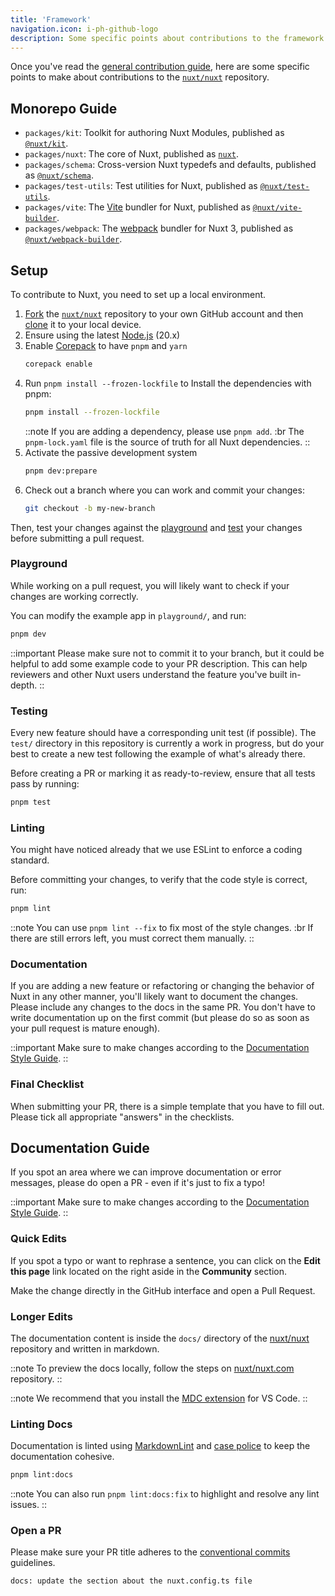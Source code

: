 ```yaml
---
title: 'Framework'
navigation.icon: i-ph-github-logo
description: Some specific points about contributions to the framework repository.
---
```


Once you've read the [general contribution guide](/docs/community/contribution), here are some specific points to make about contributions to the [`nuxt/nuxt`](https://github.com/nuxt/nuxt) repository.

## Monorepo Guide

- `packages/kit`: Toolkit for authoring Nuxt Modules, published as [`@nuxt/kit`](https://npmjs.com/package/@nuxt/kit).
- `packages/nuxt`: The core of Nuxt, published as [`nuxt`](https://npmjs.com/package/nuxt).
- `packages/schema`: Cross-version Nuxt typedefs and defaults, published as [`@nuxt/schema`](https://npmjs.com/package/@nuxt/schema).
- `packages/test-utils`: Test utilities for Nuxt, published as [`@nuxt/test-utils`](https://npmjs.com/package/@nuxt/test-utils).
- `packages/vite`: The [Vite](https://vitejs.dev) bundler for Nuxt, published as [`@nuxt/vite-builder`](https://npmjs.com/package/@nuxt/vite-builder).
- `packages/webpack`: The [webpack](https://webpack.js.org) bundler for Nuxt 3, published as [`@nuxt/webpack-builder`](https://npmjs.com/package/@nuxt/webpack-builder).

## Setup

To contribute to Nuxt, you need to set up a local environment.

1. [Fork](https://help.github.com/articles/fork-a-repo) the [`nuxt/nuxt`](https://github.com/nuxt/nuxt)  repository to your own GitHub account and then [clone](https://help.github.com/articles/cloning-a-repository) it to your local device.
2. Ensure using the latest [Node.js](https://nodejs.org/en) (20.x)
3. Enable [Corepack](https://github.com/nodejs/corepack) to have `pnpm` and `yarn`
    ```bash [Terminal]
    corepack enable
    ```
4. Run `pnpm install --frozen-lockfile` to Install the dependencies with pnpm:
    ```bash [Terminal]
    pnpm install --frozen-lockfile
    ```
    ::note
    If you are adding a dependency, please use `pnpm add`. :br
    The `pnpm-lock.yaml` file is the source of truth for all Nuxt dependencies.
    ::
5. Activate the passive development system
    ```bash [Terminal]
    pnpm dev:prepare
    ```
6. Check out a branch where you can work and commit your changes:
    ```bash [Terminal]
    git checkout -b my-new-branch
    ```

Then, test your changes against the [playground](#playground) and [test](#testing) your changes before submitting a pull request.

### Playground

While working on a pull request, you will likely want to check if your changes are working correctly.

You can modify the example app in `playground/`, and run:

```bash [Terminal]
pnpm dev
```

::important
Please make sure not to commit it to your branch, but it could be helpful to add some example code to your PR description. This can help reviewers and other Nuxt users understand the feature you've built in-depth.
::

### Testing

Every new feature should have a corresponding unit test (if possible). The `test/` directory in this repository is currently a work in progress, but do your best to create a new test following the example of what's already there.

Before creating a PR or marking it as ready-to-review, ensure that all tests pass by running:

```bash [Terminal]
pnpm test
```

### Linting

You might have noticed already that we use ESLint to enforce a coding standard.

Before committing your changes, to verify that the code style is correct, run:

```bash [Terminal]
pnpm lint
```

::note
You can use `pnpm lint --fix` to fix most of the style changes. :br
If there are still errors left, you must correct them manually.
::

### Documentation

If you are adding a new feature or refactoring or changing the behavior of Nuxt in any other manner, you'll likely want to document the changes. Please include any changes to the docs in the same PR. You don't have to write documentation up on the first commit (but please do so as soon as your pull request is mature enough).

::important
Make sure to make changes according to the [Documentation Style Guide](/docs/community/contribution#documentation-style-guide).
::

### Final Checklist

When submitting your PR, there is a simple template that you have to fill out. Please tick all appropriate "answers" in the checklists.

## Documentation Guide

If you spot an area where we can improve documentation or error messages, please do open a PR - even if it's just to fix a typo!

::important
Make sure to make changes according to the [Documentation Style Guide](/docs/community/contribution#documentation-style-guide).
::

### Quick Edits

If you spot a typo or want to rephrase a sentence, you can click on the **Edit this page** link located on the right aside in the **Community** section.

Make the change directly in the GitHub interface and open a Pull Request.

### Longer Edits

The documentation content is inside the `docs/` directory of the [nuxt/nuxt](https://github.com/nuxt/nuxt) repository and written in markdown.

::note
To preview the docs locally, follow the steps on [nuxt/nuxt.com](https://github.com/nuxt/nuxt.com) repository.
::

::note
We recommend that you install the [MDC extension](https://marketplace.visualstudio.com/items?itemName=Nuxt.mdc) for VS Code.
::

### Linting Docs

Documentation is linted using [MarkdownLint](https://github.com/DavidAnson/markdownlint) and [case police](https://github.com/antfu/case-police) to keep the documentation cohesive.

```bash [Terminal]
pnpm lint:docs
```

::note
You can also run `pnpm lint:docs:fix` to highlight and resolve any lint issues.
::

### Open a PR

Please make sure your PR title adheres to the [conventional commits](https://www.conventionalcommits.org) guidelines.

```bash [Example of PR title]
docs: update the section about the nuxt.config.ts file
```

